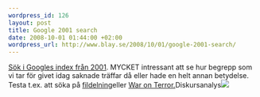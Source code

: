 ```yaml
--- 
wordpress_id: 126 
layout: post
title: Google 2001 search 
date: 2008-10-01 01:44:00 +02:00 
wordpress_url: http://www.blay.se/2008/10/01/google-2001-search/ 
---
```


[Sök i Googles index från 2001](http://www.google.com/search2001.html). MYCKET intressant att se hur begrepp som vi tar för givet idag saknade träffar då eller hade en helt annan betydelse. Testa t.ex. att söka på [fildelning](http://www.google.com/search2001/search?q=fildelning)eller [War on Terror.](http://www.google.com/search2001/search?q=fildelning)Diskursanalys![](http://www.google.com/search2001/search?q=fildelning) 